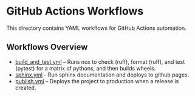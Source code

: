 # GitHub Actions Workflows

This directory contains YAML workflows for GitHub Actions automation.

## Workflows Overview
- [build_and_test.yml](build_and_test.yml) – Runs nox to check (ruff), format (ruff), and test (pytest) for a matrix of pythons, and then builds wheels.
- [sphinx.yml](sphinx.yml) - Run sphinx documentation and deploys to github pages.
- [publish.yml](publish.yml) – Deploys the project to production when a release is created.
